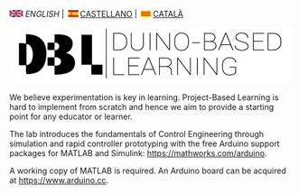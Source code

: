  <img src="en.png" alt="English"> *ENGLISH* | <img src="es.png" alt="castellano">[CASTELLANO](index_es.md) | <img src="ca.png" alt="Català">[CATALÀ](index_cat.md)

<img src="Logo1.png" alt="Logo DBL" width="500" height="100">

We believe experimentation is key in learning. Project-Based Learning is hard to implement from scratch and hence we aim to provide a starting point for any educator or learner.

The lab introduces the fundamentals of Control Engineering through simulation and rapid controller prototyping with the free Arduino support packages for MATLAB and Simulink: <https://mathworks.com/arduino>. 

A working copy of MATLAB is required. An Arduino board can be acquired at <https://www.arduino.cc>.

